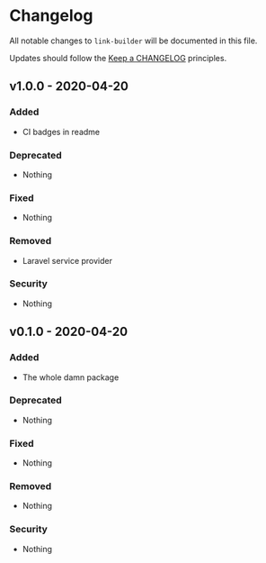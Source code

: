 # Changelog

All notable changes to `link-builder` will be documented in this file.

Updates should follow the [Keep a CHANGELOG](http://keepachangelog.com/) principles.

## v1.0.0 - 2020-04-20

### Added
- CI badges in readme

### Deprecated
- Nothing

### Fixed
- Nothing

### Removed
- Laravel service provider

### Security
- Nothing

## v0.1.0 - 2020-04-20

### Added
- The whole damn package

### Deprecated
- Nothing

### Fixed
- Nothing

### Removed
- Nothing

### Security
- Nothing

